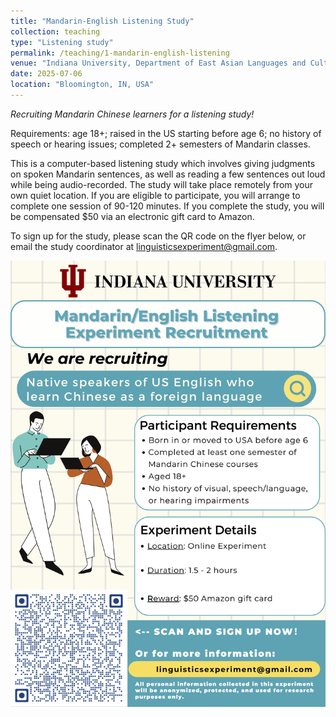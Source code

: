 ```yaml
---
title: "Mandarin-English Listening Study"
collection: teaching
type: "Listening study"
permalink: /teaching/1-mandarin-english-listening
venue: "Indiana University, Department of East Asian Languages and Cultures"
date: 2025-07-06
location: "Bloomington, IN, USA"
---
```


<i>Recruiting Mandarin Chinese learners for a listening study!</i>

Requirements: age 18+; raised in the US starting before age 6; no history of speech or hearing issues; completed 2+ semesters of Mandarin classes.

This is a computer-based listening study which involves giving judgments on spoken Mandarin sentences, as well as reading a few sentences out loud while being audio-recorded. The study will take place remotely from your own quiet location. If you are eligible to participate, you will arrange to complete one session of 90-120 minutes. If you complete the study, you will be compensated $50 via an electronic gift card to Amazon.

To sign up for the study, please scan the QR code on the flyer below, or email the study coordinator at <a href='mailto:linguisticsexperiment@gmail.com'>linguisticsexperiment@gmail.com</a>.

<img src='/images/1-mandarin-english-listening.jpg'>
